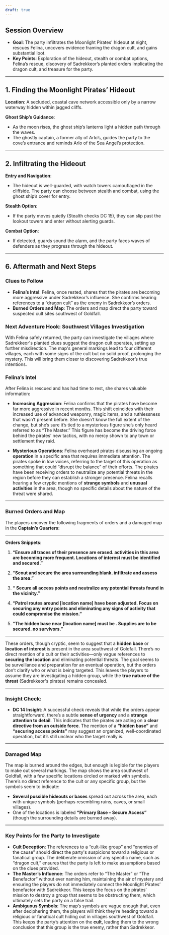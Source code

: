 ```yaml
---
draft: true
---
```


## **Session Overview**

- **Goal**: The party infiltrates the Moonlight Pirates' hideout at night, rescues Felina, uncovers evidence framing the dragon cult, and gains substantial loot.
- **Key Points**: Exploration of the hideout, stealth or combat options, Felina’s rescue, discovery of Sadrekkeor’s planted orders implicating the dragon cult, and treasure for the party.

---

## **1. Finding the Moonlight Pirates’ Hideout**

**Location**: A secluded, coastal cave network accessible only by a narrow waterway hidden within jagged cliffs.

**Ghost Ship’s Guidance**:

- As the moon rises, the ghost ship’s lanterns light a hidden path through the waves.
- The ghostly captain, a former ally of Arlo’s, guides the party to the cove’s entrance and reminds Arlo of the Sea Angel’s protection.

---

## **2. Infiltrating the Hideout**

**Entry and Navigation**:

- The hideout is well-guarded, with watch towers camouflaged in the cliffside. The party can choose between stealth and combat, using the ghost ship’s cover for entry.

**Stealth Option**:

- If the party moves quietly (Stealth checks DC 15), they can slip past the lookout towers and enter without alerting guards.

**Combat Option**:

- If detected, guards sound the alarm, and the party faces waves of defenders as they progress through the hideout.


---

## **6. Aftermath and Next Steps**

### Clues to Follow

- **Felina’s Intel**: Felina, once rested, shares that the pirates are becoming more aggressive under Sadrekkeor’s influence. She confirms hearing references to a “dragon cult” as the enemy in Sadrekkeor’s orders.
- **Burned Orders and Map**: The orders and map direct the party toward suspected cult sites southwest of Goldfall.

### Next Adventure Hook: Southwest Villages Investigation

With Felina safely returned, the party can investigate the villages where Sadrekkeor's planted clues suggest the dragon cult operates, setting up further misdirection. The map's general markings lead to four different villages, each with some signs of the cult but no solid proof, prolonging the mystery. This will bring them closer to discovering Sadrekkeor’s true intentions.

### **Felina’s Intel**

After Felina is rescued and has had time to rest, she shares valuable information:

- **Increasing Aggression**: Felina confirms that the pirates have become far more aggressive in recent months. This shift coincides with their increased use of advanced weaponry, magic items, and a ruthlessness that wasn’t present before. She doesn’t know the full extent of the change, but she’s sure it’s tied to a mysterious figure she’s only heard referred to as “The Master.” This figure has become the driving force behind the pirates’ new tactics, with no mercy shown to any town or settlement they raid.
    
- **Mysterious Operations**:  Felina overheard pirates discussing an ongoing **operation** in a specific area that requires immediate attention. The pirates spoke in low voices, referring to the target of this operation as something that could “disrupt the balance” of their efforts. The pirates have been receiving orders to neutralize any potential threats in the region before they can establish a stronger presence. Felina recalls hearing a few cryptic mentions of **strange symbols** and **unusual activities** in the area, though no specific details about the nature of the threat were shared.
    

---

### **Burned Orders and Map**

The players uncover the following fragments of orders and a damaged map in the **Captain’s Quarters**:

---

**Orders Snippets**:

1. **“Ensure all traces of their presence are erased.  activities in this area are becoming more frequent. Locations of interest must be identified and secured.”**
    
2. **“Scout and secure the area surrounding blank.  infiltrate and assess the area.”**
    
3. **“ Secure all access points and neutralize any potential threats found in the vicinity.”**
    
4. **“Patrol routes around [location name] have been adjusted. Focus on securing any entry points and eliminating any signs of activity that could compromise the mission.”**
    
5. **“The hidden base near [location name] must be . Supplies are to be secured.  no survivors.”**
    

---

These orders, though cryptic, seem to suggest that a **hidden base** or **location of interest** is present in the area southwest of Goldfall. There’s no direct mention of a cult or their activities—only vague references to **securing the location** and eliminating potential threats. The goal seems to be surveillance and preparation for an eventual operation, but the orders don’t clarify who or what is being targeted. This leaves the players to assume they are investigating a hidden group, while the **true nature of the threat** (Sadrekkeor's pirates) remains concealed.

---

### **Insight Check**:

- **DC 14 Insight**: A successful check reveals that while the orders appear straightforward, there’s a subtle **sense of urgency** and a **strange attention to detail**. This indicates that the pirates are acting on a **clear directive from an outside force**. The mention of a **“hidden base”** and **“securing access points”** may suggest an organized, well-coordinated operation, but it’s still unclear who the target really is.

---

### **Damaged Map**

The map is burned around the edges, but enough is legible for the players to make out several markings. The map shows the area southwest of Goldfall, with a few specific locations circled or marked with symbols. There’s no direct reference to the cult or any specific group, but the symbols seem to indicate:

- **Several possible hideouts or bases** spread out across the area, each with unique symbols (perhaps resembling ruins, caves, or small villages).
- One of the locations is labeled **“Primary Base – Secure Access”** (though the surrounding details are burned away).
---

### **Key Points for the Party to Investigate**

- **Cult Deception**: The references to a “cult-like group” and “enemies of the cause” should direct the party's suspicions toward a religious or fanatical group. The deliberate omission of any specific name, such as “dragon cult,” ensures that the party is left to make assumptions based on the clues provided.
- **The Master’s Influence**: The orders refer to “The Master” or “The Benefactor” without ever naming him, maintaining the air of mystery and ensuring the players do not immediately connect the Moonlight Pirates’ benefactor with Sadrekkeor. This keeps the focus on the pirates’ mission to destroy a group that seems to be obstructing them, which ultimately sets the party on a false trail.
- **Ambiguous Symbols**: The map’s symbols are vague enough that, even after deciphering them, the players will think they’re heading toward a religious or fanatical cult hiding out in villages southwest of Goldfall. This keeps the party’s attention on the **cult**, leading them to the wrong conclusion that this group is the true enemy, rather than Sadrekkeor.
